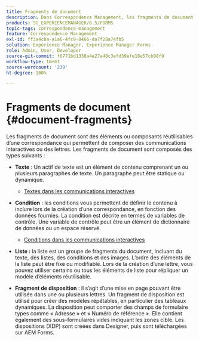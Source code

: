 ```yaml
---
title: Fragments de document
description: Dans Correspondence Management, les fragments de document (texte, liste, conditions et fragments de disposition, par exemple) permettent de former les composants statiques, dynamiques et répétables de la correspondance client.
products: SG_EXPERIENCEMANAGER/6.5/FORMS
topic-tags: correspondence-management
feature: Correspondence Management
exl-id: ff3a4cba-a1a6-4fc9-8466-da7f28a74fb5
solution: Experience Manager, Experience Manager Forms
role: Admin, User, Developer
source-git-commit: f6771bd1338a4e27a48c3efd39efe18e57cb98f9
workflow-type: tm+mt
source-wordcount: '239'
ht-degree: 100%

---
```


# Fragments de document {#document-fragments}

Les fragments de document sont des éléments ou composants réutilisables d’une correspondance qui permettent de composer des communications interactives ou des lettres. Les fragments de document sont composés des types suivants :

* **Texte** : Un actif de texte est un élément de contenu comprenant un ou plusieurs paragraphes de texte. Un paragraphe peut être statique ou dynamique.

   * [Textes dans les communications interactives](/help/forms/using/texts-interactive-communications.md)

* **Condition** : les conditions vous permettent de définir le contenu à inclure lors de la création d’une correspondance, en fonction des données fournies. La condition est décrite en termes de variables de contrôle. Une variable de contrôle peut être un élément de dictionnaire de données ou un espace réservé.

   * [Conditions dans les communications interactives](/help/forms/using/conditions-interactive-communications.md)

* **Liste :** la liste est un groupe de fragments du document, incluant du texte, des listes, des conditions et des images. L’ordre des éléments de la liste peut être fixe ou modifiable. Lors de la création d’une lettre, vous pouvez utiliser certains ou tous les éléments de liste pour répliquer un modèle d’éléments réutilisable.
* **Fragment de disposition** : il s’agit d’une mise en page pouvant être utilisée dans une ou plusieurs lettres. Un fragment de disposition est utilisé pour créer des modèles répétables, en particulier des tableaux dynamiques. La disposition peut comporter des champs de formulaire types comme « Adresse » et « Numéro de référence ». Elle contient également des sous-formulaires vides indiquant les zones cible. Les dispositions (XDP) sont créées dans Designer, puis sont téléchargées sur AEM Forms.
